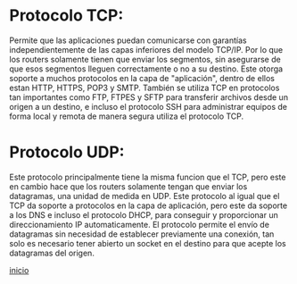# Protocolo TCP:
Permite que las aplicaciones puedan comunicarse con garantías independientemente de las capas inferiores del modelo TCP/IP. Por lo que los routers solamente tienen que enviar los segmentos, sin asegurarse de que esos segmentos lleguen correctamente o no a su destino. Este otorga soporte a muchos protocolos en la capa de "aplicación", dentro de ellos estan HTTP, HTTPS, POP3 y SMTP. También se utiliza TCP en protocolos tan importantes como FTP, FTPES y SFTP para transferir archivos desde un origen a un destino, e incluso el protocolo SSH para administrar equipos de forma local y remota de manera segura utiliza el protocolo TCP.

# Protocolo UDP:
Este protocolo principalmente tiene la misma funcion que el TCP, pero este en cambio hace que los routers solamente tengan que enviar los datagramas, una unidad de medida en UDP. Este protocolo al igual que el TCP da soporte a protocolos en la capa de aplicación, pero este da soporte a los DNS e incluso el protocolo DHCP, para conseguir y proporcionar un direccionamiento IP automaticamente. El protocolo permite el envío de datagramas sin necesidad de establecer previamente una conexión, tan solo es necesario tener abierto un socket en el destino para que acepte los datagramas del origen.

[inicio](../README.md)

